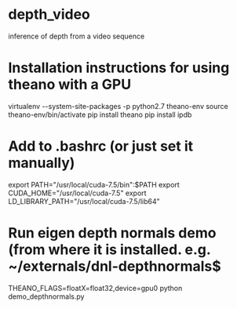 # depth_video
inference of depth from a video sequence

# Installation instructions for using theano with a GPU

virtualenv --system-site-packages -p python2.7 theano-env
source theano-env/bin/activate
pip install theano
pip install ipdb

# Add to .bashrc (or just set it manually)
export PATH="/usr/local/cuda-7.5/bin":$PATH
export CUDA_HOME="/usr/local/cuda-7.5"
export LD_LIBRARY_PATH="/usr/local/cuda-7.5/lib64"


# Run eigen depth normals demo (from where it is installed. e.g. ~/externals/dnl-depthnormals$
THEANO_FLAGS=floatX=float32,device=gpu0 python demo_depthnormals.py
